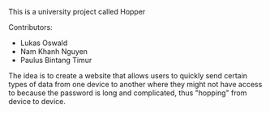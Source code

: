This is a university project called Hopper

Contributors: 
- Lukas Oswald
- Nam Khanh Nguyen
- Paulus Bintang Timur

The idea is to create a website that allows users to quickly send certain types of data from one device to another where they might not have access to because the password is long and complicated, thus "hopping" from device to device. 

